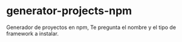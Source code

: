 # generator-projects-npm
Generador de proyectos en npm, Te pregunta el nombre y el tipo de framework a instalar.
